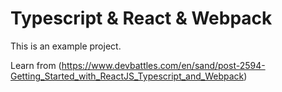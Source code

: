 # Typescript & React & Webpack

This is an example project.

Learn from (https://www.devbattles.com/en/sand/post-2594-Getting_Started_with_ReactJS_Typescript_and_Webpack)